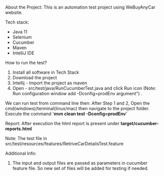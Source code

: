 About the Project:
This is an automation test project using WeBuyAnyCar website.

Tech stack:
 
  - Java 11
  - Selenium 
  - Cucumber
  - Maven
  - IntelliJ IDE

How to run the test?
1. Install all software in Tech Stack
2. Download the project
3. Intellij - Import the project as maven
4. Open - src/test/java/RunCucumberTest.java and click Run icon (Note: Run configuration window add -Dconfig=prodEnv argument") .

We can run test from command line then:
  After Step 1 and 2, Open the cmd(windows)/terminal(linux/mac) then navigate to the project folder.
  Execute the command '**mvn clean test -Dconfig=prodEnv**' 

 Report: After execution the html report is present under **target/cucumber-reports.html**

Note: The test file in src/test/resources/features/RetriveCarDetailsTest.feature


Additional Info:
1. The input and output files are passed as parameters in cucumber feature file. So new set of files will be added for testing if needed.

 